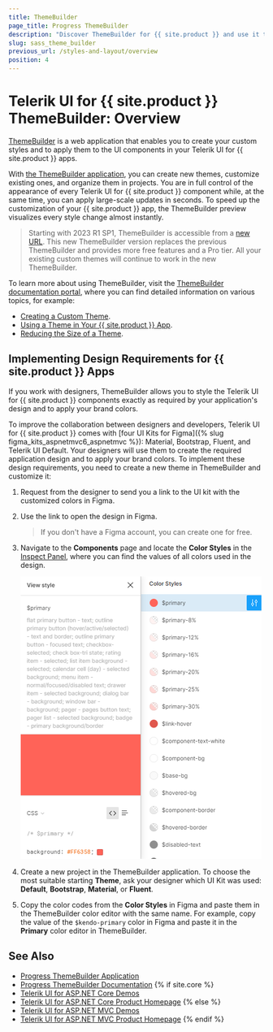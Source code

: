 ```yaml
---
title: ThemeBuilder
page_title: Progress ThemeBuilder
description: "Discover ThemeBuilder for {{ site.product }} and use it to create beautiful visual themes that allow you to take full control over the appearance of the Telerik UI components for {{ site.product }}."
slug: sass_theme_builder
previous_url: /styles-and-layout/overview
position: 4
---
```


# Telerik UI for {{ site.product }} ThemeBuilder: Overview

[ThemeBuilder](https://www.telerik.com/themebuilder) is a web application that enables you to create your custom styles and to apply them to the UI components in your Telerik UI for {{ site.product }} apps. 

With [the ThemeBuilder application](https://themebuilderapp.telerik.com), you can create new themes, customize existing ones, and organize them in projects. You are in full control of the appearance of every Telerik UI for {{ site.product }} component while, at the same time, you can apply large-scale updates in seconds. To speed up the customization of your {{ site.product }} app, the ThemeBuilder preview visualizes every style change almost instantly.

> Starting with 2023 R1 SP1, ThemeBuilder is accessible from a [new URL](https://themebuilderapp.telerik.com). This new ThemeBuilder version replaces the previous ThemeBuilder and provides more free features and a Pro tier. All your existing custom themes will continue to work in the new ThemeBuilder.  

To learn more about using ThemeBuilder, visit the [ThemeBuilder documentation portal](https://docs.telerik.com/themebuilder), where you can find detailed information on various topics, for example:

* [Creating a Custom Theme](https://docs.telerik.com/themebuilder/get-started/first-steps-theme-builder).
* [Using a Theme in Your {{ site.product }} App](https://docs.telerik.com/themebuilder/exported-package).
* [Reducing the Size of a Theme](https://docs.telerik.com/themebuilder/partial-theme-build).

## Implementing Design Requirements for {{ site.product }} Apps

If you work with designers, ThemeBuilder allows you to style the Telerik UI for {{ site.product }} components exactly as required by your application's design and to apply your brand colors.

To improve the collaboration between designers and developers, Telerik UI for {{ site.product }} comes with [four UI Kits for Figma]({% slug figma_kits_aspnetmvc6_aspnetmvc %}): Material, Bootstrap, Fluent, and Telerik UI Default. Your designers will use them to create the required application design and to apply your brand colors. To implement these design requirements, you need to create a new theme in ThemeBuilder and customize it:

1. Request from the designer to send you a link to the UI kit with the customized colors in Figma.
1. Use the link to open the design in Figma.
   >If you don't have a Figma account, you can create one for free.
1. Navigate to the **Components** page and locate the **Color Styles** in the [Inspect Panel](https://help.figma.com/hc/en-us/articles/360055203533-Use-the-Inspect-panel), where you can find the values of all colors used in the design.

   ![Color Styles in a UI Kit for Figma](../images/theme-builder-ui-kit-color-styles.png)

1. Create a new project in the ThemeBuilder application. To choose the most suitable starting **Theme**, ask your designer which UI Kit was used: **Default**, **Bootstrap**, **Material**, or **Fluent**.
1. Copy the color codes from the **Color Styles** in Figma and paste them in the ThemeBuilder color editor with the same name. For example, copy the value of the `$kendo-primary` color in Figma and paste it in the **Primary** color editor in ThemeBuilder.

## See Also

* [Progress ThemeBuilder Application](https://themebuilderapp.telerik.com)
* [Progress ThemeBuilder Documentation](https://docs.telerik.com/themebuilder)
{% if site.core %}
* [Telerik UI for ASP.NET Core Demos](https://demos.telerik.com/aspnet-core/)
* [Telerik UI for ASP.NET Core Product Homepage](https://www.telerik.com/aspnet-core-ui)
{% else %}
* [Telerik UI for ASP.NET MVC Demos](https://demos.telerik.com/aspnet-mvc/)
* [Telerik UI for ASP.NET MVC Product Homepage](https://www.telerik.com/aspnet-mvc)
{% endif %}
